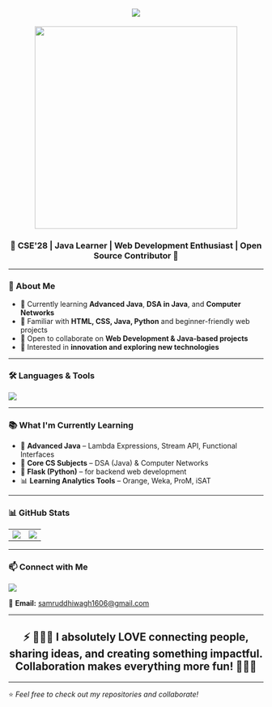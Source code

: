 <h1 align="center">
  <img src="https://readme-typing-svg.herokuapp.com?font=Playfair+Display&size=35&color=FFFFFF&center=true&vCenter=true&width=600&lines=Hi+there!+I'm+Samruddhi+Wagh+👋" />
</h1>

<p align="center">
  <img src="https://media.giphy.com/media/L1R1tvI9svkIWwpVYr/giphy.gif" width="400"/>
</p>

<h3 align="center">🌟 CSE'28 | Java Learner | Web Development Enthusiast | Open Source Contributor 🌟</h3>

---

### 🚀 About Me
- 🔭 Currently learning **Advanced Java**, **DSA in Java**, and **Computer Networks**  
- 🌱 Familiar with **HTML, CSS, Java, Python** and beginner-friendly web projects  
- 💞️ Open to collaborate on **Web Development & Java-based projects**  
- 🎯 Interested in **innovation and exploring new technologies**  

---

### 🛠️ Languages & Tools  
<p>
  <img src="https://skillicons.dev/icons?i=java,python,html,css,mysql,postman,vscode,canva" />
</p>

---

### 📚 What I'm Currently Learning
- 🚀 **Advanced Java** – Lambda Expressions, Stream API, Functional Interfaces  
- 📖 **Core CS Subjects** – DSA (Java) & Computer Networks  
- 🐍 **Flask (Python)** – for backend web development  
- 📊 **Learning Analytics Tools** – Orange, Weka, ProM, iSAT  

---

### 📊 GitHub Stats
<table>
<tr>
<td>
<img src="https://github-readme-stats.vercel.app/api?username=Samruddhiwagh1606&show_icons=true&theme=radical" />
</td>
<td>
<img src="https://github-readme-stats.vercel.app/api/top-langs/?username=Samruddhiwagh1606&layout=compact&theme=radical" />
</td>
</tr>
</table>

---

### 📫 Connect with Me
<p>
  <a href="https://www.linkedin.com/in/samruddhi-wagh-176443319/">
    <img src="https://img.shields.io/badge/LinkedIn-Connect-blue?style=for-the-badge&logo=linkedin" />
  </a>
</p>

📧 **Email:** samruddhiwagh1606@gmail.com  

---

<h2 align="center">⚡ 🤩🎉✨ I absolutely LOVE connecting people, sharing ideas, and creating something impactful. Collaboration makes everything more fun! 🚀💡💖</h2>

---

⭐ *Feel free to check out my repositories and collaborate!*  
